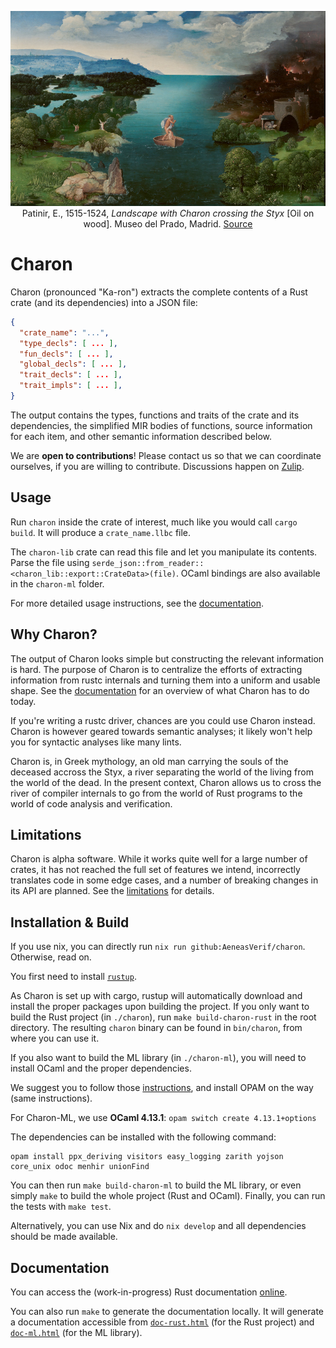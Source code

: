 <p><div style="text-align: center">
<img src="static/Charon.jpg"
     alt="Landscape with Charon crossing the Styx" title="Landscape with Charon crossing the Styx"
     style=""/>
<figcaption>
Patinir, E., 1515-1524, <i>Landscape with Charon crossing the Styx</i> [Oil on wood].
Museo del Prado, Madrid.
<a href="https://en.wikipedia.org/wiki/Landscape_with_Charon_Crossing_the_Styx">Source</a>
</figcaption>
</div></p>

# Charon

Charon (pronounced "Ka-ron") extracts the complete contents of a Rust crate (and its dependencies) into a JSON file:

```json
{
  "crate_name": "...",
  "type_decls": [ ... ],
  "fun_decls": [ ... ],
  "global_decls": [ ... ],
  "trait_decls": [ ... ],
  "trait_impls": [ ... ],
}
```

The output contains the types, functions and traits of the crate and its dependencies, the
simplified MIR bodies of functions, source information for each item, and other semantic information described below.

We are **open to contributions**! Please contact us so that we can coordinate ourselves, if you are
willing to contribute. Discussions happen on [Zulip](https://aeneas-verif.zulipchat.com/).

## Usage

Run `charon` inside the crate of interest, much like you would call `cargo build`. It will produce
a `crate_name.llbc` file.

The `charon-lib` crate can read this file and let you manipulate its contents. Parse the file using
`serde_json::from_reader::<charon_lib::export::CrateData>(file)`. OCaml bindings are also available
in the `charon-ml` folder.

For more detailed usage instructions, see the [documentation](./docs/usage.md).

## Why Charon?

The output of Charon looks simple but constructing the relevant information is hard. The purpose of
Charon is to centralize the efforts of extracting information from rustc internals and turning them
into a uniform and usable shape. See the [documentation](./docs/what_charon_does_for_you.md) for an overview of what
Charon has to do today.

If you're writing a rustc driver, chances are you could use Charon instead. Charon is however geared
towards semantic analyses; it likely won't help you for syntactic analyses like many lints.

Charon is, in Greek mythology, an old man carrying the souls of the deceased accross the Styx,
a river separating the world of the living from the world of the dead. In the present context,
Charon allows us to cross the river of compiler internals to go from the world of Rust programs to
the world of code analysis and verification.

## Limitations

Charon is alpha software. While it works quite well for a large number of crates, it has not reached
the full set of features we intend, incorrectly translates code in some edge cases, and a number of
breaking changes in its API are planned. See the [limitations](./docs/limitations.md) for details.

## Installation & Build

If you use nix, you can directly run `nix run github:AeneasVerif/charon`. Otherwise, read on.

You first need to install [`rustup`](https://www.rust-lang.org/tools/install).

As Charon is set up with cargo, rustup will automatically download and install the proper packages
upon building the project. If you only want to build the Rust project (in `./charon`), run `make
build-charon-rust` in the root directory. The resulting `charon` binary can be found in `bin/charon`,
from where you can use it.

If you also want to build the ML library (in `./charon-ml`), you will need to
install OCaml and the proper dependencies.

We suggest you to follow those [instructions](https://ocaml.org/docs/install.html),
and install OPAM on the way (same instructions).

For Charon-ML, we use **OCaml 4.13.1**: `opam switch create 4.13.1+options`

The dependencies can be installed with the following command:

```
opam install ppx_deriving visitors easy_logging zarith yojson core_unix odoc menhir unionFind
```

You can then run `make build-charon-ml` to build the ML library, or even simply
`make` to build the whole project (Rust and OCaml). Finally, you can run the
tests with `make test`.

Alternatively, you can use Nix and do `nix develop` and all dependencies should be made available.

## Documentation

You can access the (work-in-progress) Rust documentation
[online](https://aeneasverif.github.io/charon/charon_lib/index.html).

You can also run `make` to generate the documentation locally.
It will generate a documentation accessible from
[`doc-rust.html`](./doc-rust.html) (for the Rust project) and
[`doc-ml.html`](./doc-ml.html) (for the ML library).
